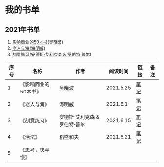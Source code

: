 # 我的书单

## 2021年书单
1. [影响商业的50本书(吴晓波)](https://github.com/xiaoboji/j-books/tree/main/1-%E5%BD%B1%E5%93%8D%E5%95%86%E4%B8%9A%E7%9A%8450%E6%9C%AC%E4%B9%A6(%E5%90%B4%E6%99%93%E6%B3%A2))
2. [老人与海(海明威)](https://github.com/xiaoboji/j-books/tree/main/2-%E8%80%81%E4%BA%BA%E4%B8%8E%E6%B5%B7)
3. [刻意练习(安德斯·艾利克森 & 罗伯特·普尔)](https://github.com/xiaoboji/j-books/tree/main/3-%E5%88%BB%E6%84%8F%E7%BB%83%E4%B9%A0)


序号     | 名称  | 作者  | 阅读时间  | 链接  | 备注 
-------- | -----| -----| -----| -----| -----
1  | 《影响商业的50本书》 |吴晓波| 2021.5.25 |[笔记](https://github.com/xiaoboji/j-books/tree/main/1-%E5%BD%B1%E5%93%8D%E5%95%86%E4%B8%9A%E7%9A%8450%E6%9C%AC%E4%B9%A6(%E5%90%B4%E6%99%93%E6%B3%A2)) | 
2  |《老人与海》 |海明威| 2021.6.1 |[笔记](https://github.com/xiaoboji/j-books/tree/main/2-%E8%80%81%E4%BA%BA%E4%B8%8E%E6%B5%B7) | 
3  |《刻意练习》 |安德斯·艾利克森 & 罗伯特·普尔| 2021.6.15 |[笔记](https://github.com/xiaoboji/j-books/tree/main/3-%E5%88%BB%E6%84%8F%E7%BB%83%E4%B9%A0) | 
4  |《活法》 |稻盛和夫| 2021.6.21 |[笔记](https://github.com/xiaoboji/j-books/tree/main/3-%E5%88%BB%E6%84%8F%E7%BB%83%E4%B9%A0) | 
5  |《思考，快与慢》 ||  | | 